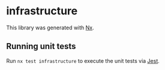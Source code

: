 # infrastructure

This library was generated with [Nx](https://nx.dev).

## Running unit tests

Run `nx test infrastructure` to execute the unit tests via [Jest](https://jestjs.io).
